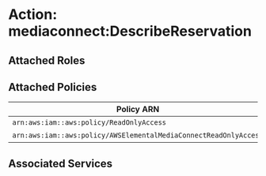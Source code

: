 # Action: mediaconnect:DescribeReservation

## Attached Roles

## Attached Policies

| Policy ARN | Policy Name |
|------------|-------------|
| `arn:aws:iam::aws:policy/ReadOnlyAccess` | [ReadOnlyAccess](../policies.md#readonlyaccess) |
| `arn:aws:iam::aws:policy/AWSElementalMediaConnectReadOnlyAccess` | [AWSElementalMediaConnectReadOnlyAccess](../policies.md#awselementalmediaconnectreadonlyaccess) |

## Associated Services

